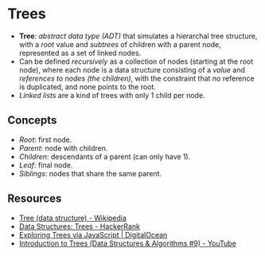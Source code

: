 # Trees

- **Tree**: _abstract data type (ADT)_ that simulates a hierarchal tree structure, with a _root_
  value and _subtrees_ of children with a parent node, represented as a set of linked nodes.
- Can be defined _recursively_ as a collection of nodes (starting at the root node), where each node
  is a data structure consisting of a _value_ and _references to nodes (the children)_, with the
  constraint that no reference is duplicated, and none points to the root.
- _Linked lists_ are a kind of trees with only 1 child per node.

## Concepts

- _Root_: first node.
- _Parent_: node with children.
- _Children_: descendants of a parent (can only have 1).
- _Leaf_: final node.
- _Siblings_: nodes that share the same parent.

## Resources

- [Tree (data structure) - Wikipedia](<https://en.wikipedia.org/wiki/Tree_(data_structure)>)
- [Data Structures: Trees - HackerRank](https://www.youtube.com/watch?v=oSWTXtMglKE)
- [Exploring Trees via JavaScript | DigitalOcean](https://www.digitalocean.com/community/tutorials/js-trees)
- [Introduction to Trees (Data Structures & Algorithms #9) - YouTube](https://www.youtube.com/watch?v=1-l_UOFi1Xw)
